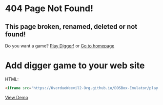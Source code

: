 # 404 Page Not Found!
## This page broken, renamed, deleted or not found!
Do you want a game? [Play Digger!](https://OverdueWeevil2-Org.github.io/DOSBox-Emulator/play.html?game=games%2Fdigger-v3.jsdos) or [Go to homepage](/)
# Add digger game to your web site
HTML:
```html
<iframe src="https://OverdueWeevil2-Org.github.io/DOSBox-Emulator/play.html?game=games%2Fdigger-v3.jsdos" marginwidth="0px" height="400px" width="600px" allowfullscreen></iframe>
```
[View Demo](https://OverdueWeevil2-Org.github.io/DOSBox-Emulator/iframe-demo.html)
